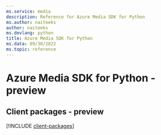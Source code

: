 ```yaml
---
ms.service: media
description: Reference for Azure Media SDK for Python
ms.author: naiteeks
author: naiteeks
ms.devlang: python
title: Azure Media SDK for Python
ms.data: 09/30/2022
ms.topic: reference
---
```

# Azure Media SDK for Python - preview

## Client packages - preview
[!INCLUDE [client-packages](media-client-index.md)]